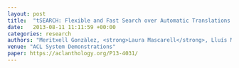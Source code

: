 ```yaml
---
layout: post
title:  "tSEARCH: Flexible and Fast Search over Automatic Translations for Improved Quality/Error Analysis"
date:   2013-08-11 11:11:59 +00:00
categories: research
authors: "Meritxell Gonzàlez, <strong>Laura Mascarell</strong>, Lluís Màrquez"
venue: "ACL System Demonstrations"
paper: https://aclanthology.org/P13-4031/
---
```

